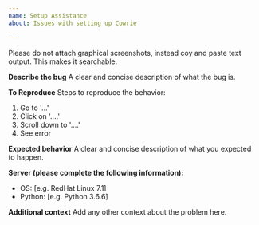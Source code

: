 ```yaml
---
name: Setup Assistance
about: Issues with setting up Cowrie

---
```


Please do not attach graphical screenshots, instead coy and paste text output. This makes it searchable.

**Describe the bug**
A clear and concise description of what the bug is.

**To Reproduce**
Steps to reproduce the behavior:
1. Go to '...'
2. Click on '....'
3. Scroll down to '....'
4. See error

**Expected behavior**
A clear and concise description of what you expected to happen.

**Server (please complete the following information):**
 - OS: [e.g. RedHat Linux 7.1]
 - Python: [e.g. Python 3.6.6]

**Additional context**
Add any other context about the problem here.
